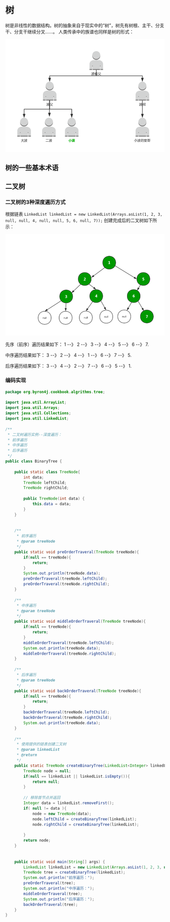 # 树

树是非线性的数据结构。树的抽象来自于现实中的“树”，树先有树根、主干、分支干、分支干继续分叉......。
人类传承中的族谱也同样是树的形式：

![](pictures/树/树的表现形式-族谱.png)

## 树的一些基本术语



## 二叉树


### 二叉树的3种深度遍历方式

根据链表 ```LinkedList linkedList = new LinkedList(Arrays.asList(1, 2, 3, null, null, 4, null, null, 5, 6, null, 7));```
创建完成后的二叉树如下所示：

![](pictures/树/1-二叉树的构、先序、中序、后序遍历.png)

先序（前序）遍历结果如下：
1 --》 2 --》 3 --》 4 --》 5 --》 6 --》 7.

中序遍历结果如下：
3 --》 2 --》 4 --》 1 --》 6 --》 7 --》 5.

后序遍历结果如下：
3 --》 4 --》 2 --》 7 --》 6 --》 5 --》 1.


### 编码实现

```java
package org.byron4j.cookbook.algrithms.tree;

import java.util.ArrayList;
import java.util.Arrays;
import java.util.Collections;
import java.util.LinkedList;

/**
 * 二叉树遍历实例--深度遍历：
 * 前序遍历
 * 中序遍历
 * 后序遍历
 */
public class BinaryTree {

    public static class TreeNode{
        int data;
        TreeNode leftChild;
        TreeNode rightChild;

        public TreeNode(int data) {
            this.data = data;
        }
    }


    /**
     * 前序遍历
     * @param treeNode
     */
    public static void preOrderTraveral(TreeNode treeNode){
        if(null == treeNode){
            return;
        }
        System.out.println(treeNode.data);
        preOrderTraveral(treeNode.leftChild);
        preOrderTraveral(treeNode.rightChild);
    }

    /**
     * 中序遍历
     * @param treeNode
     */
    public static void middleOrderTraveral(TreeNode treeNode){
        if(null == treeNode){
            return;
        }
        middleOrderTraveral(treeNode.leftChild);
        System.out.println(treeNode.data);
        middleOrderTraveral(treeNode.rightChild);
    }

    /**
     * 后序遍历
     * @param treeNode
     */
    public static void backOrderTraveral(TreeNode treeNode){
        if(null == treeNode){
            return;
        }
        backOrderTraveral(treeNode.leftChild);
        backOrderTraveral(treeNode.rightChild);
        System.out.println(treeNode.data);
    }

    /**
     * 使用提供的链表创建二叉树
     * @param linkedList
     * @return
     */
    public static TreeNode createBinaryTree(LinkedList<Integer> linkedList){
        TreeNode node = null;
        if(null == linkedList || linkedList.isEmpty()){
            return null;
        }

        // 移除首节点并返回
        Integer data = linkedList.removeFirst();
        if( null != data ){
            node = new TreeNode(data);
            node.leftChild = createBinaryTree(linkedList);
            node.rightChild = createBinaryTree(linkedList);

        }
        return node;
    }


    public static void main(String[] args) {
        LinkedList linkedList = new LinkedList(Arrays.asList(1, 2, 3, null, null, 4, null, null, 5, 6, null, 7));
        TreeNode tree = createBinaryTree(linkedList);
        System.out.println("前序遍历：");
        preOrderTraveral(tree);
        System.out.println("中序遍历：");
        middleOrderTraveral(tree);
        System.out.println("后序遍历：");
        backOrderTraveral(tree);
    }
}


```
